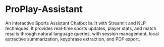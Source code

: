 # ProPlay-Assistant
An interactive Sports Assistant Chatbot built with Streamlit and NLP techniques. It provides real-time sports updates, player stats, and match results through natural language queries, with session management, local extractive summarization, keyphrase extraction, and PDF export.
